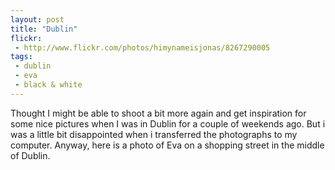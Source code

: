 ```yaml
---
layout: post
title: "Dublin"
flickr:
 - http://www.flickr.com/photos/himynameisjonas/8267290005
tags:
 - dublin
 - eva
 - black & white
---
```


Thought I might be able to shoot a bit more again and get inspiration for some nice pictures when I was in Dublin for a couple of weekends ago. But i was a little bit disappointed when i transferred the photographs to my computer. Anyway, here is a photo of Eva on a shopping street in the middle of Dublin.